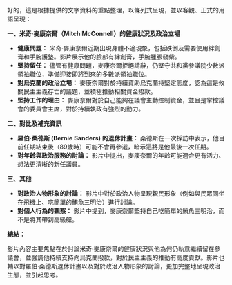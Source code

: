好的，這是根據提供的文字資料的重點整理，以條列式呈現，並以客觀、正式的用語呈現：

**一、米奇·麥康奈爾（Mitch McConnell）的健康狀況及政治立場**

*   **健康問題：** 米奇·麥康奈爾近期出現身體不適現象，包括跌倒及需要使用絆創膏和手腕護墊。影片展示他的臉部有絆創膏，手腕腫脹發紫。
*   **堅持留任：** 儘管有健康問題，麥康奈爾拒絕請辭，仍堅守共和黨參議院少數派領袖職位，準備迎接即將到來的多數派領袖職位。
*   **對烏克蘭的政治立場：** 麥康奈爾對於持續資助烏克蘭持堅定態度，認為這是攸關民主主義存亡的議題，並積極推動相關資金撥款。
*   **堅持工作的理由：** 麥康奈爾對於自己能夠在議會主動控制資金，並且是掌控議會的委員會主席，對於持續執政有強烈的動力。

**二、對比及補充資訊**

*   **羅伯‧桑德斯 (Bernie Sanders) 的退休計畫：** 桑德斯在一次採訪中表示，他目前任期結束後（89歲時）可能不會再參選，暗示這將是他最後一次任期。
*   **對年齡與政治服務的討論：** 影片中提出，麥康奈爾的年齡可能適合更有活力、想法更清晰的新任議員。

**三、其他**

*   **對政治人物形象的討論：** 影片中對於政治人物呈現親民形象（例如與民眾同坐在飛機上、吃簡單的鮪魚三明治）進行討論。
*   **對個人行為的觀察：** 影片中提到，麥康奈爾堅持自己吃簡單的鮪魚三明治，而不是將其帶到高級艙。

**總結：**

影片內容主要焦點在於討論米奇·麥康奈爾的健康狀況與他為何仍執意繼續留在參議會，並強調他持續支持向烏克蘭撥款，對於民主主義的推動有高度貢獻。影片也輔以對羅伯‧桑德斯退休計畫以及對於政治人物形象的討論，更加完整地呈現政治生態，並引起思考。